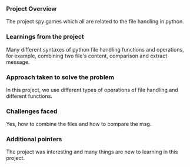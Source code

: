 ### Project Overview

 The project spy games which all are related to the file handling in python.


### Learnings from the project

 Many different syntaxes of python file handling functions and operations,
for example, combining two file's content, comparison and extract message.


### Approach taken to solve the problem

 In this project, we use different types of operations of file handling and different functions.


### Challenges faced

 Yes, how to combine the files and how to compare the msg.


### Additional pointers

 The project was interesting and many things are new to learning in this project.


